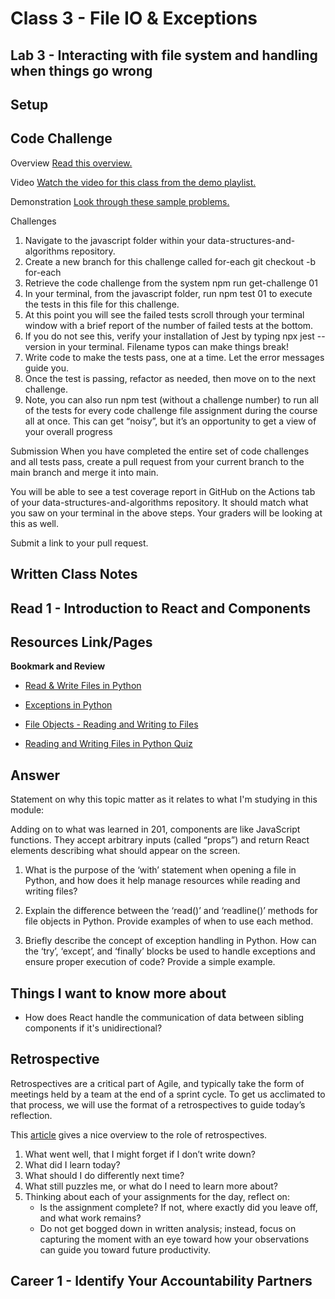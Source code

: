 # Class 3 - File IO & Exceptions

## Lab 3 - Interacting with file system and handling when things go wrong

## Setup


## Code Challenge

Overview
[Read this overview.](https://codefellows.github.io/code-301-guide/curriculum/class-01/challenges/)

Video
[Watch the video for this class from the demo playlist.](https://www.youtube.com/playlist?list=PLVngfM2hsbi-L6G8qlWd8RyRbuTamHt3k)

Demonstration
[Look through these sample problems.](https://codefellows.github.io/code-301-guide/curriculum/class-01/challenges/DEMO.html)

Challenges

1. Navigate to the javascript folder within your data-structures-and-algorithms repository.
2. Create a new branch for this challenge called for-each
   git checkout -b for-each
3. Retrieve the code challenge from the system
   npm run get-challenge 01
4. In your terminal, from the javascript folder, run npm test 01 to execute the tests in this file for this challenge.
5. At this point you will see the failed tests scroll through your terminal window with a brief report of the number of failed tests at the bottom.
6. If you do not see this, verify your installation of Jest by typing npx jest --version in your terminal. Filename typos can make things break!
7. Write code to make the tests pass, one at a time. Let the error messages guide you.
8. Once the test is passing, refactor as needed, then move on to the next challenge.
9. Note, you can also run npm test (without a challenge number) to run all of the tests for every code challenge file assignment during the course all at once. This can get “noisy”, but it’s an opportunity to get a view of your overall progress

Submission
When you have completed the entire set of code challenges and all tests pass, create a pull request from your current branch to the main branch and merge it into main.

You will be able to see a test coverage report in GitHub on the Actions tab of your data-structures-and-algorithms repository. It should match what you saw on your terminal in the above steps. Your graders will be looking at this as well.

Submit a link to your pull request.

## Written Class Notes


## Read 1 - Introduction to React and Components

## Resources Link/Pages

**Bookmark and Review**

- [Read & Write Files in Python](https://realpython.com/read-write-files-python/)
- [Exceptions in Python](https://realpython.com/python-exceptions/)
- [File Objects - Reading and Writing to Files](https://www.youtube.com/watch?v=Uh2ebFW8OYM)


- [Reading and Writing Files in Python Quiz](https://realpython.com/quizzes/read-write-files-python/)



## Answer

Statement on why this topic matter as it relates to what I'm studying in this module:

Adding on to what was learned in 201, components are like JavaScript functions. They accept arbitrary inputs (called “props”) and return React elements describing what should appear on the screen.

1. What is the purpose of the ‘with’ statement when opening a file in Python, and how does it help manage resources while reading and writing files?

2. Explain the difference between the ‘read()’ and ‘readline()’ methods for file objects in Python. Provide examples of when to use each method.

3. Briefly describe the concept of exception handling in Python. How can the ‘try’, ‘except’, and ‘finally’ blocks be used to handle exceptions and ensure proper execution of code? Provide a simple example.



## Things I want to know more about

- How does React handle the communication of data between sibling components if it's unidirectional?

## Retrospective

Retrospectives are a critical part of Agile, and typically take the form of meetings held by a team at the end of a sprint cycle. To get us acclimated to that process, we will use the format of a retrospectives to guide today’s reflection.

This [article](https://www.benlinders.com/2013/which-questions-do-you-ask-in-retrospectives/) gives a nice overview to the role of retrospectives.

1. What went well, that I might forget if I don’t write down?
2. What did I learn today?
3. What should I do differently next time?
4. What still puzzles me, or what do I need to learn more about?
5. Thinking about each of your assignments for the day, reflect on:
   - Is the assignment complete? If not, where exactly did you leave off, and what work remains?
   - Do not get bogged down in written analysis; instead, focus on capturing the moment with an eye toward how your observations can guide you toward future productivity.

## Career 1 - Identify Your Accountability Partners
